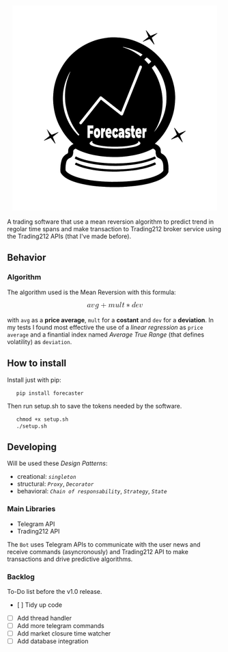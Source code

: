 <p align="center">
  <img src="./static/crystal_sphere.png" alt="Forecaster Logo">
</p>

A trading software that use a mean reversion algorithm to predict trend in regolar time spans and make transaction to Trading212 broker service using the Trading212 APIs (that I've made before).

## Behavior

### Algorithm

The algorithm used is the Mean Reversion with this formula:

<p align="center">
  <img src="./static/formula-1.png" alt="Forecaster Logo">
</p>

with `avg` as a **price average**, `mult` for a **costant** and `dev` for a **deviation**. In my tests I found most effective the use of a _linear regression_ as `price average` and a finantial index named _Average True Range_ (that defines volatility) as `deviation`.

## How to install

Install just with pip:

```
   pip install forecaster
```

Then run setup.sh to save the tokens needed by the software.

```
   chmod +x setup.sh
   ./setup.sh
```

## Developing

Will be used these _Design Patterns_:

- creational: _`singleton`_
- structural: _`Proxy`_, _`Decorator`_
- behavioral: _`Chain of responsability`_, _`Strategy`_, _`State`_

### Main Libraries

- Telegram API
- Trading212 API

The `Bot` uses Telegram APIs to communicate with the user news and receive commands (asyncronously) and Trading212 API to make transactions and drive predictive algorithms.

### Backlog
To-Do list before the v1.0 release.

- [ ] Tidy up code
- [ ] Add thread handler
- [ ] Add more telegram commands
- [ ] Add market closure time watcher
- [ ] Add database integration
